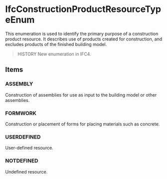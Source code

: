 # IfcConstructionProductResourceTypeEnum

This enumeration is used to identify the primary purpose of a construction product resource. It describes use of products created for construction, and excludes products of the finished building model.
<!-- end of short definition -->


> HISTORY New enumeration in IFC4.

## Items

### ASSEMBLY
Construction of assemblies for use as input to the building model or other assemblies.

### FORMWORK
Construction or placement of forms for placing materials such as concrete.

### USERDEFINED
User-defined resource.

### NOTDEFINED
Undefined resource.
